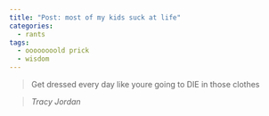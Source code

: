 ```yaml
---
title: "Post: most of my kids suck at life"
categories:
  - rants
tags:
  - oooooooold prick
  - wisdom
---
```


> Get dressed every day like youre going to DIE in those clothes
  
> <cite>Tracy Jordan</a></cite>

